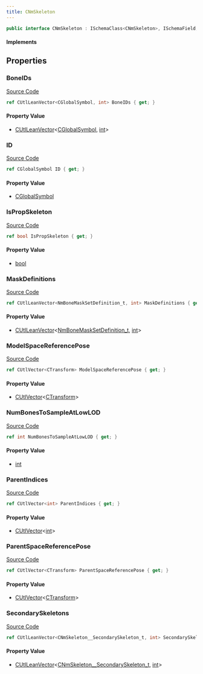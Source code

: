 ```yaml
---
title: CNmSkeleton
---
```


```csharp
public interface CNmSkeleton : ISchemaClass<CNmSkeleton>, ISchemaField, ISchemaClass, INativeHandle
```

#### Implements

## Properties

### BoneIDs

[Source Code](https://github.com/swiftly-solution/swiftlys2/blob/main/managed/src/SwiftlyS2.Generated/Schemas/Interfaces/CNmSkeleton.cs#L19)

```csharp
ref CUtlLeanVector<CGlobalSymbol, int> BoneIDs { get; }
```

#### Property Value

- [CUtlLeanVector](/docs/api/shared/natives/cutlleanvector-2)<[CGlobalSymbol](/docs/api/shared/natives/cglobalsymbol), [int](https://learn.microsoft.com/dotnet/api/system.int32)>

### ID

[Source Code](https://github.com/swiftly-solution/swiftlys2/blob/main/managed/src/SwiftlyS2.Generated/Schemas/Interfaces/CNmSkeleton.cs#L17)

```csharp
ref CGlobalSymbol ID { get; }
```

#### Property Value

- [CGlobalSymbol](/docs/api/shared/natives/cglobalsymbol)

### IsPropSkeleton

[Source Code](https://github.com/swiftly-solution/swiftlys2/blob/main/managed/src/SwiftlyS2.Generated/Schemas/Interfaces/CNmSkeleton.cs#L33)

```csharp
ref bool IsPropSkeleton { get; }
```

#### Property Value

- [bool](https://learn.microsoft.com/dotnet/api/system.boolean)

### MaskDefinitions

[Source Code](https://github.com/swiftly-solution/swiftlys2/blob/main/managed/src/SwiftlyS2.Generated/Schemas/Interfaces/CNmSkeleton.cs#L29)

```csharp
ref CUtlLeanVector<NmBoneMaskSetDefinition_t, int> MaskDefinitions { get; }
```

#### Property Value

- [CUtlLeanVector](/docs/api/shared/natives/cutlleanvector-2)<[NmBoneMaskSetDefinition_t](/docs/api/shared/schemadefinitions/nmbonemasksetdefinition_t), [int](https://learn.microsoft.com/dotnet/api/system.int32)>

### ModelSpaceReferencePose

[Source Code](https://github.com/swiftly-solution/swiftlys2/blob/main/managed/src/SwiftlyS2.Generated/Schemas/Interfaces/CNmSkeleton.cs#L25)

```csharp
ref CUtlVector<CTransform> ModelSpaceReferencePose { get; }
```

#### Property Value

- [CUtlVector](/docs/api/-1)<[CTransform](/docs/api/shared/natives/ctransform)>

### NumBonesToSampleAtLowLOD

[Source Code](https://github.com/swiftly-solution/swiftlys2/blob/main/managed/src/SwiftlyS2.Generated/Schemas/Interfaces/CNmSkeleton.cs#L27)

```csharp
ref int NumBonesToSampleAtLowLOD { get; }
```

#### Property Value

- [int](https://learn.microsoft.com/dotnet/api/system.int32)

### ParentIndices

[Source Code](https://github.com/swiftly-solution/swiftlys2/blob/main/managed/src/SwiftlyS2.Generated/Schemas/Interfaces/CNmSkeleton.cs#L21)

```csharp
ref CUtlVector<int> ParentIndices { get; }
```

#### Property Value

- [CUtlVector](/docs/api/-1)<[int](https://learn.microsoft.com/dotnet/api/system.int32)>

### ParentSpaceReferencePose

[Source Code](https://github.com/swiftly-solution/swiftlys2/blob/main/managed/src/SwiftlyS2.Generated/Schemas/Interfaces/CNmSkeleton.cs#L23)

```csharp
ref CUtlVector<CTransform> ParentSpaceReferencePose { get; }
```

#### Property Value

- [CUtlVector](/docs/api/-1)<[CTransform](/docs/api/shared/natives/ctransform)>

### SecondarySkeletons

[Source Code](https://github.com/swiftly-solution/swiftlys2/blob/main/managed/src/SwiftlyS2.Generated/Schemas/Interfaces/CNmSkeleton.cs#L31)

```csharp
ref CUtlLeanVector<CNmSkeleton__SecondarySkeleton_t, int> SecondarySkeletons { get; }
```

#### Property Value

- [CUtlLeanVector](/docs/api/shared/natives/cutlleanvector-2)<[CNmSkeleton__SecondarySkeleton_t](/docs/api/shared/schemadefinitions/cnmskeleton__secondaryskeleton_t), [int](https://learn.microsoft.com/dotnet/api/system.int32)>

